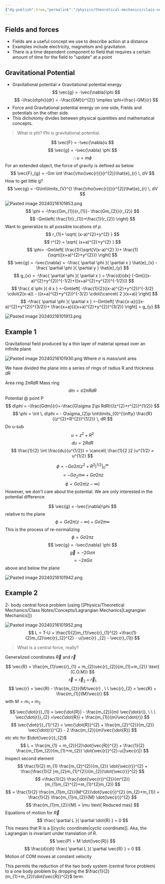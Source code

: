 ```yaml
---
{"dg-publish":true,"permalink":"/physics/theoretical-mechanics/class-notes/2024-02-16-central-forces/"}
---
```


## Fields and forces
- Fields are a useful concept we use to describe action at a distance
- Examples include electricity, magnetism and gravitation. 
- There is a time dependent component to field that requires a certain amount of time for the field to "update" at a point 

## Gravitational Potential
- Gravitational potential $\neq$ Gravitational potential energy 
$$
\vec{g}  = -\vec{\nabla}\phi
$$
$$
-\frac{d\phi}{dr} = -\frac{GM}{r^{2}} \implies \phi=\frac{-GM}{r}
$$
- Force and Gravitational potential energy on one side, Fields and potentials on the other side. 
- This dichotomy divides between physical quantities and mathematical concepts.

> What is phi?
> Phi is gravitational potential. 

$$
\vec{F} = -\vec{\nabla}u
$$
$$
\vec{g} = -\vec{\nabla} \phi
$$
$$
\therefore u = m\phi
$$
For an extended object, the force of gravity is defined as below 
$$
\vec{F}_{g} = -Gm \int \frac{\rho(\vec{r})}{r^{2}}\hat{e}_{r} \, dV 
$$
How to get little g?
$$
\vec{g} = -G\int\limits_{V}^{} \frac{\rho(\vec{r})}{r^{2}}\hat{e}_{r} \, dV  
$$

![Pasted image 20240216101853.png](/img/user/Attachments/Pasted%20image%2020240216101853.png)
$$
\phi =  -\frac{Gm_{1}}{r_{1}}- \frac{Gm_{2}}{r_{2}}
$$
$$
-Gm\left( \frac{1}{r_{1}}+\frac{1}{r_{2}} \right)
$$
Want to generalize to all possible locations of $p$. 
$$
r_{1}= \sqrt{ (x-a)^{2}+y^{2} }
$$
$$
r^{2} = \sqrt{ (x+a)^{2}+y^{2} }
$$
$$
\phi= -Gm\left[ \frac{1}{\sqrt{V(x-a)^{2}  }}+ \frac{1}{\sqrt{(x+a)^{2}+y^{2}}} \right]
$$
$$
\vec{g} = -\vec{\nabla} = -\frac{ \partial \phi }{ \partial x } \hat{e}_{x} -\frac{ \partial \phi }{ \partial y } \hat{e}_{y}
$$
$$
g_{x} = -\frac{ \partial \phi }{ \partial x } = \frac{d}{dx} (-Gm[((x-a)^{2}+y^{2})^{-1/2}+((x+a)^{2}+y^{2})^{-1/2}])
$$
$$
\frac{ d \phi }{ d x } =-Gm\left[ -\frac{1}{2}((x-a)^{2}+y^{2})^{-3/2} \cdot(2(x-a)) - ((x+a)^{2}+y^{2})^{-3/2} \cdot(\cancel{ 2 }(x+a)) \right]
$$
$$
-\frac{ \partial \phi }{ \partial x } =-Gm\left[ \frac{x-a}{((x-a)^{2}+y^{2})^{3/2}}+ \frac{x+a}{((x+a)^{2}+y^{2})^{3/2}} \right] = g_{y}
$$

![Pasted image 20240216101913.png](/img/user/Attachments/Pasted%20image%2020240216101913.png)
## Example 1
Gravitational field produced by a thin layer of material spread over an infinite plane

![Pasted image 20240216101930.png](/img/user/Attachments/Pasted%20image%2020240216101930.png)
Where $\sigma$ is mass/unit area

We have divided the plane into a series of rings of radius R and thickness dR

Area ring $2\pi RdR$
Mass ring
$$
dm=\sigma 2\pi RdR
$$
Potential @ point P
$$
d\phi = -\frac{Gdm}{r}=-\frac{G\sigma 2\pi RdR}{(z^{2}+r^{2})^{1/2}}
$$
$$
\phi = \int  \, d\phi = - G\sigma_{2}p \int\limits_{0}^{\infty} \frac{R}{(z^{2}+R^{2})^{1/2}} \, dR
$$
Do u-sub
$$
u = z^{2}+ R^{2}
$$
$$
du = 2RdR
$$
$$
	\frac{1}{2} \int \frac{du}{u^{1/2}} = \cancel{ \frac{1}{2 }2 }u^{1/2} = u^{1/2}
$$

$$
\phi = -G\sigma 2\pi(z^{2}+R^{2})^{1/2}|^{\infty}_{0}
$$
$$
=-G\sigma_{2}\pi \infty + G\sigma 2\pi z
$$
$$
\phi = G\sigma 2\pi(z-\infty)
$$
However, we don't care about the potential. We are only interested in the potential difference

$$
\vec{g} = -\vec{\nabla}\phi
$$
relative to the plane 
$$
\phi=G\sigma{2}\pi(z-\infty) + G\sigma2\pi \infty
$$
This is the process of re-normalizing
$$
\phi = G\sigma 2\pi z
$$
$$
\vec{g} = -\vec{\nabla} \phi
$$
$$
\vec{g} = -2G\sigma \pi
$$
$$
=-2\pi G\sigma
$$
above and below the plane

![Pasted image 20240216101942.png](/img/user/Attachments/Pasted%20image%2020240216101942.png)

## Example 2 
2- body central force problem (using [[Physics/Theoretical Mechanics/Class Notes/Concepts/Lagrangian Mechanics\|Lagrangian Mechanics]])

![Pasted image 20240216101952.png](/img/user/Attachments/Pasted%20image%2020240216101952.png)
$$
L = T-U = \frac{1}{2}m_{1}\vec{r}_{1}^{2}  +\frac{1}{2}m_{2}\vec{r}_{2}^{2} - u(\vec{r} _{2} - \vec{r}_{1})
$$

> What is a central force, really?

Generalized coordinates $\vec{R}$ and $\vec{r}$

$$
\vec{R} = \frac{m_{1}\vec{r}_{1} + m_{2}\vec{r}_{2}}{m_{1}+m_{2}} \text{ (C.O.M)}
$$
$$
\vec{r} = \vec{r}_{2} + \vec{r}_{1}
$$
$$
\vec{r} = \vec{R} - \frac{m_{2}}{M}\vec{r} , \ \ \vec{r}_{2} = \vec{R} + \frac{m_{1}}{M}\vec{r}
$$
with  $M = m_{1}+m_{2}$

$$
\vec{\dot{r}}_{1} = \vec{\dot{R}}  - \frac{m_{2}}{m} \vec{\dot{r}}, \ \ \ \vec{\dot{r}}_{2} =\vec{\dot{R}} + \frac{m_{1}}{m}\vec{\dot{r}}
$$
$$
\vec{\dot{r}}_{1}^{2} = \vec{\dot{R}}^{2} + \frac{m_{2}^{2}}{m_{2}} \vec{\dot{r}}^{2} - 2 \frac{m_{2}}{m}\vec{\dot{R}} 
$$
etc etc for $\dot{\vec{r}}_{2}$
$$
L = \frac{m_{1} + m_{2}}{2}\dot{\vec{R}}^{2} + \frac{1}{2} \frac{m_{1}m_{2}}{m_{1}+m_{2}} \dot{\vec{r}}^{2}-u(|\vec{r}|)
$$
Inspect second element
$$
\frac{1}{2} m_{1} \frac{m_{2}^{2}}{m_{2}} \dot{\vec{r}}^{2} + \frac{\frac{1}{2 }m_{2}m_{1}^{2}}{m_{2}}\dot{\vec{r}}^{2}
$$
$$
=\frac{1}{2} \frac{\dot{\vec{r}}^{2}}{m^{2}} (m_{1}m_{2}^{2}+m_{1}^{2}m_{2})
$$
$$
 = \frac{1}{2} \frac{m_{1}m_{2}}{M^{2}}\dot{\vec{r}}^{2} (m_{2}+m_{1}) = \frac{1}{2} \frac{m_{1}m_{2}}{M} \dot{\vec{r}}^{2}
$$
$$
\frac{m_{1}m_{2}}{M} = \mu \text{ Reduced mas}
$$
Equations of motion 
for $\vec{R}$
$$
\frac{ \partial L }{ \partial \dot{R} }  = 0
$$
This means that R is a [[cyclic coordinate\|cyclic coordinate]]. Aka, the Lagrangian is invariant under translation of R.
$$
\vec{P} = M \dot{\vec{R}}
$$
$$
\frac{d}{dt} \frac{ \partial L }{ \partial \vec{R} }  = 0
$$
Motion of COM moves at constant velocity

This permits the reduction of the two body system (central force problem) to a one body problem by dropping the $\frac{1}{2}(m_{1}+m_{2})\dot{\vec{R}}^{2}$ term. 



